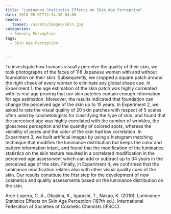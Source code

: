 ```yaml
---
title: "Luminance Statistics Effects on Skin Age Perception"
date: 2010-05-01T12:34:30-04:00
header:
   teaser: /assets/images/skin.jpg
categories:
  - Sensory Perception
tags:
  - Skin Age Perception


---
```

To investigate how humans visually perceive the quality of their skin, we
took photographs of the faces of 118 Japanese women with and without foundation on their
skin. Subsequently, we cropped a square patch around the right cheek of every woman to
eliminate any global shape cue. In Experiment 1, the age estimation of the skin patch was
highly correlated with its real age proving that our skin patches contain enough information
for age estimation. Moreover, the results indicated that foundation can change the perceived
age of the skin up to 15 years. In Experiment 2, we asked to rate the visual quality of 20 skin
patches with respect of 5 scales often used by cosmetologists for classifying the type of skin,
and found that the perceived age was highly correlated with the number of wrinkles, the
glossiness perception and the quantity of colored spots, whereas the visibility of pores and the
color of the skin had low correlation. In Experiment 3, we built artificial images by using a
histogram matching technique that modifies the luminance distribution but keeps the color
and pattern information intact, and found that the modification of the luminance statistics on
the skin texture resulted in a correlated modification in the perceived age assessment which
can add or subtract up to 34 years in the perceived age of the skin. Finally, in Experiment 4,
we confirmed that the luminance modification relates also with other visual quality cues of
the skin. Our results constitute the first step for the development of new cosmetics and quality
assessments based on the luminance distribution on the skin.

Arce-Lopera, C. A., Okajima, K., Igarashi, T., Nakao, K. (2010). 
Luminance Statistics Effects on Skin Age Perception (187th ed.). 
International Federation of Societies of Cosmetic Chemists (IFSCC).